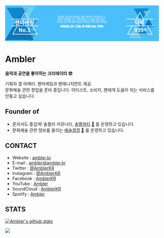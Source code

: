 ![Ambler_Header](https://github.com/amblerkr/amblerkr/blob/master/img/header.png)



# Ambler

**음악과 공연을 좋아하는 크리에이터 😎**

기획자 겸 마케터. 팬마케팅과 팬매니지먼트 제공.  
문화예술 관련 창업을 준비 중입니다. 아티스트, 소비자, 팬에게 도움이 되는 서비스를 만들고 싶습니다.  

## Founder of

- 혼자서도 즐겁게! 솔플러 커뮤니티, [솔플파티](http://about.solpl.party/) [🤘](https://go.solpl.party/twitter) 를 운영하고 있습니다. 
- 문화예술 관련 정보를 올리는 [예술경영](https://culture.solpl.party/) ​[:musical_note:](https://twitter.com/ArtManagementKR/) 를 운영하고 있습니다.

## CONTACT

- Website : [ambler.kr](https://ambler.kr/)
- E-mail : [ambler@ambler.kr](mailto:ambler@ambler.kr)
- Twitter : [@AmblerKR](https://go.ambler.kr/twitter) 
- Instagram : [@AmblerKR](https://go.ambler.kr/instagram)
- Facebook : [AmblerKR](https://go.ambler.kr/facebook)
- YouTube : [Ambler](https://go.ambler.kr/youtube)
- SoundCloud : [AmblerKR](https://go.ambler.kr/soundcloud)
- Spotify : [Ambler](https://go.ambler.kr/spotify)

## STATS

[![Ambler's github stats](https://github-readme-stats.amblerkr.vercel.app/api?username=amblerkr&show_icons=true&title_color=4bbffa&icon_color=4bbffa&text_color=000&bg_color=fff)](https://ambler.kr/)

![](https://komarev.com/ghpvc/?username=amblerkr&color=4bbffa)





